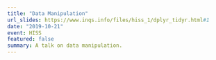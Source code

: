 ```yaml
---
title: "Data Manipulation"
url_slides: https://www.inqs.info/files/hiss_1/dplyr_tidyr.html#1
date: "2019-10-21"
event: HISS 
featured: false
summary: A talk on data manipulation.
---
```



